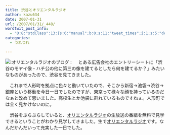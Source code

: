 ```yaml
---
title: 渋谷とオリエンタルラジオ
author: kazu634
date: 2007-01-31
url: /2007/01/31/_448/
wordtwit_post_info:
  - 'O:8:"stdClass":13:{s:6:"manual";b:0;s:11:"tweet_times";i:1;s:5:"delay";i:0;s:7:"enabled";i:1;s:10:"separation";s:2:"60";s:7:"version";s:3:"3.7";s:14:"tweet_template";b:0;s:6:"status";i:2;s:6:"result";a:0:{}s:13:"tweet_counter";i:2;s:13:"tweet_log_ids";a:1:{i:0;i:2767;}s:9:"hash_tags";a:0:{}s:8:"accounts";a:1:{i:0;s:7:"kazu634";}}'
categories:
  - つれづれ

---
```

<div class="section">
<p>
<a href="http://mycasty.jp/oriental/" onclick="__gaTracker('send', 'event', 'outbound-article', 'http://mycasty.jp/oriental/', '');" target="_blank"><img align="left" alt=":オリエンタルラジオのブログ :&#160; " src="http://img.simpleapi.net/small/http://mycasty.jp/oriental/" border="0" /></a>
</p>
  
<p>
    　とある広告会社のエントリーシートに「渋谷のモヤイ像・ハチ公の他に第三の像を建てるとしたら何を建てるか？」みたいなものがあったので、渋谷を見てきました。
</p>
  
<p>
    　これまで人形町を拠点に色々と動いていたので、そこから新宿→池袋→渋谷→銀座という移動を今日一日でしたのですが、東京って様々な顔を持っているのだなぁと改めて思いました。高校生とか池袋に群れているものですねぇ。人形町では全く見かけないのに。
</p>
  
<p>
    　渋谷をぶらぶらしていると、<a href="http://ja.wikipedia.org/wiki/%E3%82%AA%E3%83%AA%E3%82%A8%E3%83%B3%E3%82%BF%E3%83%AB%E3%83%A9%E3%82%B8%E3%82%AA" onclick="__gaTracker('send', 'event', 'outbound-article', 'http://ja.wikipedia.org/wiki/%E3%82%AA%E3%83%AA%E3%82%A8%E3%83%B3%E3%82%BF%E3%83%AB%E3%83%A9%E3%82%B8%E3%82%AA', 'オリエンタルラジオ');" target="blank">オリエンタルラジオ</a>の生放送の番組を無料で見学できるということがわかり見学してきました。生で<a href="http://ja.wikipedia.org/wiki/%E3%82%AA%E3%83%AA%E3%82%A8%E3%83%B3%E3%82%BF%E3%83%AB%E3%83%A9%E3%82%B8%E3%82%AA" onclick="__gaTracker('send', 'event', 'outbound-article', 'http://ja.wikipedia.org/wiki/%E3%82%AA%E3%83%AA%E3%82%A8%E3%83%B3%E3%82%BF%E3%83%AB%E3%83%A9%E3%82%B8%E3%82%AA', 'オリエンタルラジオ');" target="blank">オリエンタルラジオ</a>です。なんだかんだいって充実した一日でした。
</p>
</div>